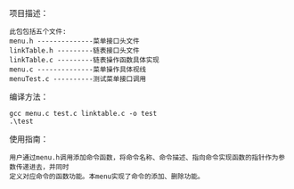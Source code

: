 项目描述：

    此包包括五个文件:
    menu.h --------------菜单接口头文件
    linkTable.h ---------链表接口头文件
    linkTable.c ---------链表操作函数具体实现
    menu.c --------------菜单操作具体视线
    menuTest.c ----------测试菜单接口调用

编译方法：
  
    gcc menu.c test.c linktable.c -o test
    .\test

使用指南：

    用户通过menu.h调用添加命令函数，将命令名称、命令描述、指向命令实现函数的指针作为参数传递进去，并同时
    定义对应命令的函数功能。本menu实现了命令的添加、删除功能。
